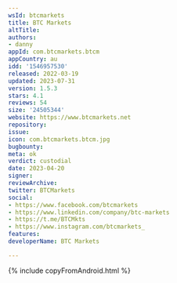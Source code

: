 ```yaml
---
wsId: btcmarkets
title: BTC Markets
altTitle: 
authors:
- danny
appId: com.btcmarkets.btcm
appCountry: au
idd: '1546957530'
released: 2022-03-19
updated: 2023-07-31
version: 1.5.3
stars: 4.1
reviews: 54
size: '24505344'
website: https://www.btcmarkets.net
repository: 
issue: 
icon: com.btcmarkets.btcm.jpg
bugbounty: 
meta: ok
verdict: custodial
date: 2023-04-20
signer: 
reviewArchive: 
twitter: BTCMarkets
social:
- https://www.facebook.com/btcmarkets
- https://www.linkedin.com/company/btc-markets
- https://t.me/BTCMkts
- https://www.instagram.com/btcmarkets_
features: 
developerName: BTC Markets

---
```


{% include copyFromAndroid.html %}

